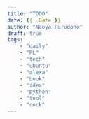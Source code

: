 ```yaml
---
title: "TODO"
date: {{ .Date }}
author: "Naoya Furudono"
draft: true
tags:
    - "daily"
    - "PL"
    - "tech"
    - "ubuntu"
    - "alexa"
    - "book"
    - "idea"
    - "python"
    - "tool"
    - "cock"
---
```

